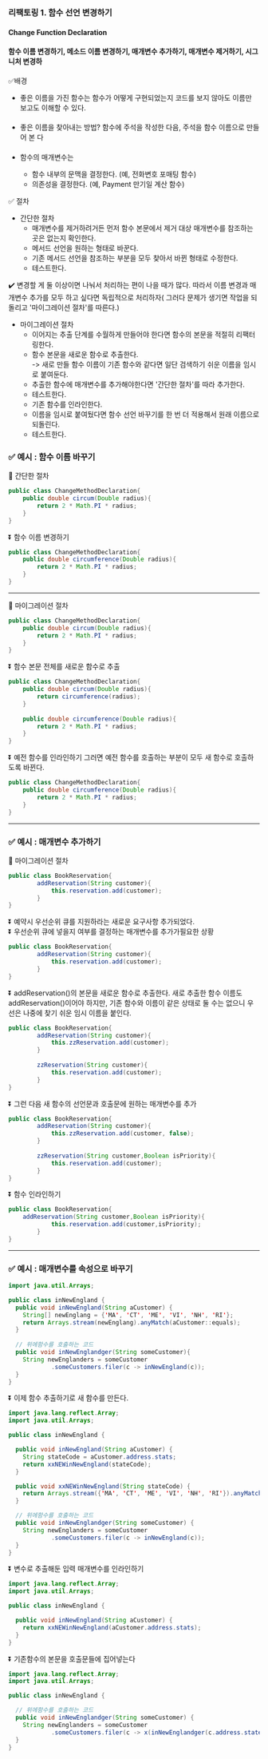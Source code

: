 ### 리팩토링 1. 함수 선언 변경하기
####  Change Function Declaration
#### 함수 이름 변경하기, 메소드 이름 변경하기, 매개변수 추가하기, 매개변수 제거하기, 시그니처 변경하


✅배경

- 좋은 이름을 가진 함수는 함수가 어떻게 구현되었는지 코드를 보지 않아도 이름만 보고도
  이해할 수 있다.
####
- 좋은 이름을 찾아내는 방법? 함수에 주석을 작성한 다음, 주석을 함수 이름으로 만들어 본
  다
####
- 함수의 매개변수는

  - 함수 내부의 문맥을 결정한다. (예, 전화변호 포매팅 함수)
  - 의존성을 결정한다. (예, Payment 만기일 계산 함수)




✅ 절차

- 간단한 절차
  - 매개변수를 제거하려거든 먼저 함수 본문에서 제거 대상 매개변수를 참조하는 곳은 없는지 확인한다.
  - 메서드 선언을 원하는 형태로 바꾼다.
  - 기존 메서드 선언을 참조하는 부분을 모두 찾아서 바뀐 형태로 수정한다.
  - 테스트한다.

✔️ 변경할 게 둘 이상이면 나눠서 처리하는 편이 나을 때가 많다. 따라서 이름 변경과
매개변수 추가를 모두 하고 싶다면 독립적으로 처리하자( 그러다 문제가 생기면 작업을 되돌리고 
'마이그레이션 절차'를 따른다.)

- 마이그레이션 절차
  - 이어지는 추출 단계를 수월하게 만들어야 한다면 함수의 본문을 적절히 리팩터링한다.
  - 함수 본문을 새로운 함수로 추출한다.<br>
    -> 새로 만들 함수 이름이 기존 함수와 같다면 일단 검색하기 쉬운 이름을 임시로 붙여둔다.
  - 추출한 함수에 매개변수를 추가해야한다면 '간단한 절차'를 따라 추가한다.
  - 테스트한다.
  - 기존 함수를 인라인한다.
  - 이름을 임시로 붙여뒀다면 함수 선언 바꾸기를 한 번 더 적용해서 원래 이름으로 되돌린다.
  - 테스트한다.

### ✅ 예시 : 함수 이름 바꾸기

📌 간단한 절차
```java
public class ChangeMethodDeclaration{
    public double circum(Double radius){
        return 2 * Math.PI * radius;
    }
}
```
⏬ 함수 이름 변경하기
```java
public class ChangeMethodDeclaration{
    public double circumference(Double radius){
        return 2 * Math.PI * radius;
    }
}
```
---
📌 마이그레이션 절차
```java
public class ChangeMethodDeclaration{
    public double circum(Double radius){
        return 2 * Math.PI * radius;
    }
}
```
⏬ 함수 본문 전체를 새로운 함수로 추출
```java
public class ChangeMethodDeclaration{
    public double circum(Double radius){
        return circumference(radius);
    }
    
    public double circumference(Double radius){
        return 2 * Math.PI * radius;
    }
}
```
⏬ 예전 함수를 인라인하기 그러면 예전 함수를 호출하는 부분이 모두 새 함수로 호출하도록 바뀐다.

```java
public class ChangeMethodDeclaration{
    public double circumference(Double radius){
        return 2 * Math.PI * radius;
    }
}
```
--- 

### ✅ 예시 : 매개변수 추가하기

📌 마이그레이션 절차

```java
public class BookReservation{
        addReservation(String customer){
            this.reservation.add(customer);
        }
}
```
⏬ 예약시 우선순위 큐를 지원하라는 새로운 요구사항 추가되었다.<br>
⏬ 우선순위 큐에 넣을지 여부를 결정하는 매개변수를 추가가필요한 상황
```java
public class BookReservation{
        addReservation(String customer){
            this.reservation.add(customer);
        }
}
```
⏬ addReservation()의 본문을 새로운 함수로 추출한다.
새로 추출한 함수 이름도 addReservation()이어야 하지만, 
기존 함수와 이름이 같은 상태로 둘 수는 없으니 우선은 나중에 찾기 쉬운 임시 이름을 붙인다.
```java
public class BookReservation{
        addReservation(String customer){
            this.zzReservation.add(customer);
        }
        
        zzReservation(String customer){
            this.reservation.add(customer);
        }
}
```
⏬ 그런 다음 새 함수의 선언문과 호출문에 원하는 매개변수를 추가
```java
public class BookReservation{
        addReservation(String customer){
            this.zzReservation.add(customer, false);
        }
        
        zzReservation(String customer,Boolean isPriority){
            this.reservation.add(customer);
        }
}
```
⏬ 함수 인라인하기
```java
public class BookReservation{
    addReservation(String customer,Boolean isPriority){
            this.reservation.add(customer,isPriority);
        }
}
```

---
### ✅ 예시 : 매개변수를 속성으로 바꾸기

```java
import java.util.Arrays;

public class inNewEngland {
  public void inNewEngland(String aCustomer) {
    String[] newEnglang = {'MA', 'CT', 'ME', 'VI', 'NH', 'RI'};
    return Arrays.stream(newEnglang).anyMatch(aCustomer::equals);
  }
  
  // 위에함수를 호출하는 코드
  public void inNewEnglandger(String someCustomer){
    String newEnglanders = someCustomer
            .someCustomers.filer(c -> inNewEngland(c));    
  }
}

```
⏬ 이제 함수 추출하기로 새 함수를 만든다.

```java
import java.lang.reflect.Array;
import java.util.Arrays;

public class inNewEngland {

  public void inNewEngland(String aCustomer) {
    String stateCode = aCustomer.address.stats;
    return xxNEWinNewEngland(stateCode);
  }

  public void xxNEWinNewEngland(String stateCode) {
    return Arrays.stream({'MA', 'CT', 'ME', 'VI', 'NH', 'RI'}).anyMatch(stateCode::equals);
  }

  // 위에함수를 호출하는 코드
  public void inNewEnglandger(String someCustomer) {
    String newEnglanders = someCustomer
            .someCustomers.filer(c -> inNewEngland(c));
  }
}
```
⏬ 변수로 추출해둔 입력 매개변수를 인라인하기
```java
import java.lang.reflect.Array;
import java.util.Arrays;

public class inNewEngland {

  public void inNewEngland(String aCustomer) {
    return xxNEWinNewEngland(aCustomer.address.stats);
  }
}

```
⏬ 기존함수의 본문을 호출문들에 집어넣는다
```java
import java.lang.reflect.Array;
import java.util.Arrays;

public class inNewEngland {

  // 위에함수를 호출하는 코드
  public void inNewEnglandger(String someCustomer) {
    String newEnglanders = someCustomer
            .someCustomers.filer(c -> x(inNewEnglandger(c.address.state)));
  }
}
```